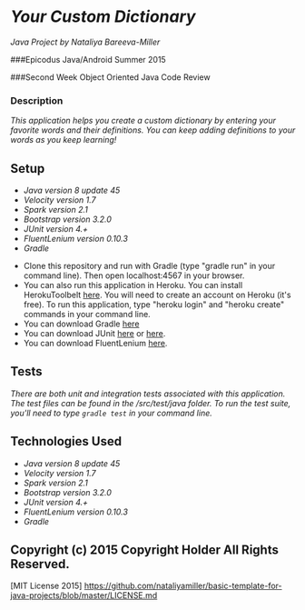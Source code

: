 # _Your Custom Dictionary_

_Java Project by Nataliya Bareeva-Miller_

###Epicodus Java/Android Summer 2015

###Second Week Object Oriented Java Code Review

### Description

_This application helps you create a custom dictionary by entering your favorite words and their definitions. You can keep adding definitions to your words as you keep learning!_


## Setup

* _Java version 8 update 45_
* _Velocity version 1.7_
* _Spark version 2.1_
* _Bootstrap version 3.2.0_
* _JUnit version 4.+_
* _FluentLenium version 0.10.3_
* _Gradle_


- Clone this repository and run with Gradle (type "gradle run" in your command line). Then open localhost:4567 in your browser.
- You can also run this application in Heroku. You can install HerokuToolbelt [here](https://toolbelt.heroku.com/).
  You will need to create an account on Heroku (it's free). To run this application, type "heroku login" and "heroku create" commands in your command line.
- You can download Gradle [here](http://gradle.org/gradle-download/)
- You can download JUnit [here](http://junit.org/)  or [here](https://github.com/junit-team/junit/wiki/Download-and-Install).
- You can download FluentLenium [here](http://www.fluentlenium.org/).


## Tests

_There are both unit and integration tests associated with this application. The test files can be found in the /src/test/java folder. To run the test suite, you'll need to type ``gradle test`` in your command line._


## Technologies Used

* _Java version 8 update 45_
* _Velocity version 1.7_
* _Spark version 2.1_
* _Bootstrap version 3.2.0_
* _JUnit version 4.+_
* _FluentLenium version 0.10.3_
* _Gradle_



## Copyright (c) 2015 Copyright Holder All Rights Reserved.
[MIT License 2015] https://github.com/nataliyamiller/basic-template-for-java-projects/blob/master/LICENSE.md

